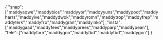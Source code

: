 { "snap": ["maddyaqwe","maddybios","maddyyor","maddyyuns","maddypoot","maddyharrs","maddyive","maddydwok","maddyromn","maddytrop","maddyfrep","maddyterk","maddyfrp","maddygran","maddyinko"], "insta": ["maddygaad","maddyfees","maddyprees","maddyparp","maddypean"], "tele": ["maddyfarn","maddygon","maddytbd","maddytbd","maddygon"] }
